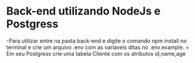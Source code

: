 # Back-end utilizando NodeJs e Postgress

-Para utilizar entre na pasta back-end e digite o comando npm install no terminal e crie um arquivo .env com as variáveis ditas no .env.example.
= Em seu Postgress crie uma tabela Cliente com os atributos id,name,age
